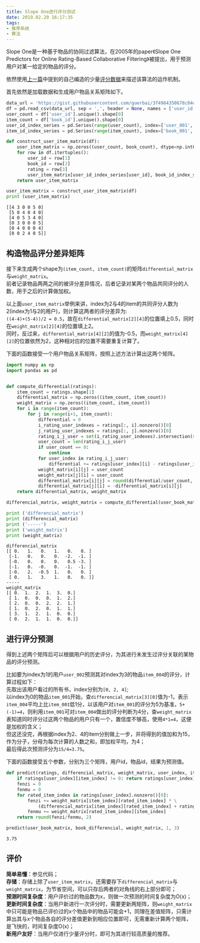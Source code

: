 ```yaml
---
title: Slope One进行评分测试
date: 2019.02.20 16:17:35
tags:
- 推荐系统
- 算法
---
```


Slope One是一种基于物品的协同过滤算法，在2005年的paper《Slope One Predictors for Online Rating-Based Collaborative Filtering》被提出，用于预测用户对某一给定的物品的评分。

依然使用[上一篇](https://guerbai.github.io/2019/02/16/intro-to-collaborative-filtering/)中提到的自己编造的少量[评分数据](https://gist.githubusercontent.com/guerbai/3f4964350678c84d359e3536a08f6d3a/raw/f62f26d9ac24d434b1a0be3b5aec57c8a08e7741/user_book_ratings.txt)来描述该算法的运作机制。    

<!--more-->

首先依然是加载数据和生成用户物品关系矩阵如下。

```python
data_url = 'https://gist.githubusercontent.com/guerbai/3f4964350678c84d359e3536a08f6d3a/raw/f62f26d9ac24d434b1a0be3b5aec57c8a08e7741/user_book_ratings.txt'
df = pd.read_csv(data_url, sep = ',', header = None, names = ['user_id', 'book_id', 'rating'])
user_count = df['user_id'].unique().shape[0]
item_count = df['book_id'].unique().shape[0]
user_id_index_series = pd.Series(range(user_count), index=['user_001', 'user_002', 'user_003', 'user_004', 'user_005', 'user_006'])
item_id_index_series = pd.Series(range(item_count), index=['book_001', 'book_002', 'book_003', 'book_004', 'book_005', 'book_006'])

def construct_user_item_matrix(df):
    user_item_matrix = np.zeros((user_count, book_count), dtype=np.int8)
    for row in df.itertuples():
        user_id = row[1]
        book_id = row[2]
        rating = row[3]
        user_item_matrix[user_id_index_series[user_id], book_id_index_series[book_id]] = rating
    return user_item_matrix

user_item_matrix = construct_user_item_matrix(df)
print (user_item_matrix)
```

    [[4 3 0 0 5 0]
     [5 0 4 0 4 0]
     [4 0 5 3 4 0]
     [0 3 0 0 0 5]
     [0 4 0 0 0 4]
     [0 0 2 4 0 5]]


## 构造物品评分差异矩阵

接下来生成两个shape为`(item_count, item_count)`的矩阵`differential_matrix`与`weight_matrix`。    
前者记录物品两两之间的被评分差异情况，后者记录对某两个物品共同评分的人数，用于之后的计算做加权。

以上面`user_item_matrix`举例来讲，index为2与4的item的共同评分人数为2(index为1与2的用户)，则计算这两者的评分差异为:    
`((4-4)+(5-4))/2 = 0.5`，故在`differential_matrix[2][4]`的位置填上0.5，同时在`weight_matrix[2][4]`的位置填上2。    
同时，反过来，`differential_matrix[4][2]`的值为-0.5，而`weight_matrix[4][2]`的位置依然为2，这种相对应的位置不需要重复计算了。

下面的函数接受一个用户物品关系矩阵，按照上述方法计算出这两个矩阵。


```python
import numpy as np
import pandas as pd


def compute_differential(ratings):
    item_count = ratings.shape[1]
    differential_matrix = np.zeros((item_count, item_count))
    weight_matrix = np.zeros((item_count, item_count))
    for i in range(item_count):
        for j in range(i+1, item_count):
            differential = 0
            i_rating_user_indexes = ratings[:, i].nonzero()[0]
            j_rating_user_indexes = ratings[:, j].nonzero()[0]
            rating_i_j_user = set(i_rating_user_indexes).intersection(set(j_rating_user_indexes))
            user_count = len(rating_i_j_user)
            if user_count == 0:
                continue
            for user_index in rating_i_j_user:
                differential += ratings[user_index][i] - ratings[user_index][j]
            weight_matrix[i][j] = user_count
            weight_matrix[j][i] = user_count
            differential_matrix[i][j] = round(differential/user_count, 2)
            differential_matrix[j][i] = -differential_matrix[i][j]
    return differential_matrix, weight_matrix

differencial_matrix, weight_matrix = compute_differential(user_book_matrix)

print ('differencial_matrix')
print (differencial_matrix)
print ('-----')
print ('weight_matrix')
print (weight_matrix)
```

    differencial_matrix
    [[ 0.   1.   0.   1.   0.   0. ]
     [-1.   0.   0.   0.  -2.  -1. ]
     [-0.   0.   0.   0.   0.5 -3. ]
     [-1.   0.  -0.   0.  -1.  -1. ]
     [-0.   2.  -0.5  1.   0.   0. ]
     [ 0.   1.   3.   1.   0.   0. ]]
    -----
    weight_matrix
    [[ 0.  1.  2.  1.  3.  0.]
     [ 1.  0.  0.  0.  1.  2.]
     [ 2.  0.  0.  2.  2.  1.]
     [ 1.  0.  2.  0.  1.  1.]
     [ 3.  1.  2.  1.  0.  0.]
     [ 0.  2.  1.  1.  0.  0.]]


## 进行评分预测

得到上述两个矩阵后可以根据用户的历史评分，为其进行未发生过评分关联的某物品的评分预测。

比如要为index为1的用户`user_002`预测其对index为3的物品`item_004`的评分，计算过程如下：    
先取出该用户看过的所有书，index分别为`[0, 2, 4]`;    
以index为0的物品`item_001`开始，查`differencial_matrix[3][0]`值为-1，表示`item_004`平均上比`item_001`低1分，以该用户对`item_001`的评分为5为基准，`5+(-1)=4`，则利用`item_001`可对`item_004`做出的评分判断为4分，查`weight_matrix`表知道同时评分过这两个物品的用户只有一个，置信度不够高，使用`4*1=4`，这便是加权的含义；    
但这还没完，再根据index为2、4的item分别做上一步，并将得到的值加和为15，作为分子，分母为每次计算的人数之和，即加权平均，为4；    
最后得此次预测评分为`15/4=3.75`。    

下面的函数接受五个参数，分别为三个矩阵，用户id，物品id，结果为预测值。


```python
def predict(ratings, differencial_matrix, weight_matrix, user_index, item_index):
    if ratings[user_index][item_index] != 0: return ratings[user_index][item_index]
    fenzi = 0
    fenmu = 0
    for rated_item_index in ratings[user_index].nonzero()[0]:
        fenzi += weight_matrix[item_index][rated_item_index] * \
            (differencial_matrix[item_index][rated_item_index] + ratings[user_index][rated_item_index])
        fenmu += weight_matrix[rated_item_index][item_index]
    return round(fenzi/fenmu, 2)
```


```python
predict(user_book_matrix, book_differencial, weight_matrix, 1, 3)
```




    3.75



## 评价

**简单易懂**：参见代码；    
**存储**：存储上除了`user_item_matrix`，还需要存下`differencial_matrix`与`weight_matrix`，为节省空间，可以只存后两者的对角线的右上部分即可；    
**预测时间复杂度**：用户评价过的物品数为x，则做一次预测的时间复杂度为O(x)；    
**更新时间复杂度**：当用户新进行一次评分时，需要更新两矩阵，则`weight_matrix`中只可能是物品已评价过的x个物品中的物品可能会+1，同理在差值矩阵，只需计算出其与x个物品各自的评分差值更新到相应位置即可，无需重新计算两个矩阵，是飞快的，时间复杂度O(x)；    
**新用户友好**：当用户仅进行少量评分时，即可为其进行较高质量的推荐。
